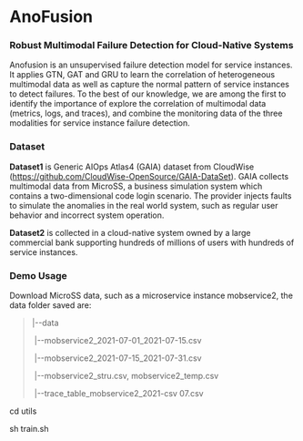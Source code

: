 # AnoFusion

### Robust Multimodal Failure Detection for Cloud-Native Systems

Anofusion is an unsupervised failure detection model for service instances. It applies GTN, GAT and GRU to learn the correlation of heterogeneous multimodal data as well as capture the normal pattern of service instances to detect failures. To the best of our knowledge, we are among the first to identify the importance of explore the correlation of multimodal data (metrics, logs, and traces), and combine the monitoring data of the three modalities for service instance failure detection.

### Dataset

**Dataset1** is Generic AIOps Atlas4 (GAIA) dataset from CloudWise (https://github.com/CloudWise-OpenSource/GAIA-DataSet). GAIA collects multimodal data from MicroSS, a business simulation system which contains a two-dimensional code login scenario. The provider injects faults to simulate the anomalies in the real world system, such as regular user behavior and incorrect system operation. 

**Dataset2** is collected in a cloud-native system owned by a large commercial bank supporting hundreds of millions of users with hundreds of service instances.

### Demo Usage

Download MicroSS data, such as a microservice instance mobservice2, the data folder saved are:

> |--data
>
> ​	|--mobservice2_2021-07-01_2021-07-15.csv
>
> ​	|--mobservice2_2021-07-15_2021-07-31.csv
>
> ​	|--mobservice2_stru.csv, mobservice2_temp.csv
>
> ​	|--trace_table_mobservice2_2021-csv 07.csv

cd utils

sh train.sh



